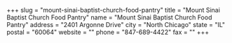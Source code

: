 +++
slug = "mount-sinai-baptist-church-food-pantry"
title = "Mount Sinai Baptist Church Food Pantry"
name = "Mount Sinai Baptist Church Food Pantry"
address = "2401 Argonne Drive"
city = "North Chicago"
state = "IL"
postal = "60064"
website = ""
phone = "847-689-4422"
fax = ""
+++
